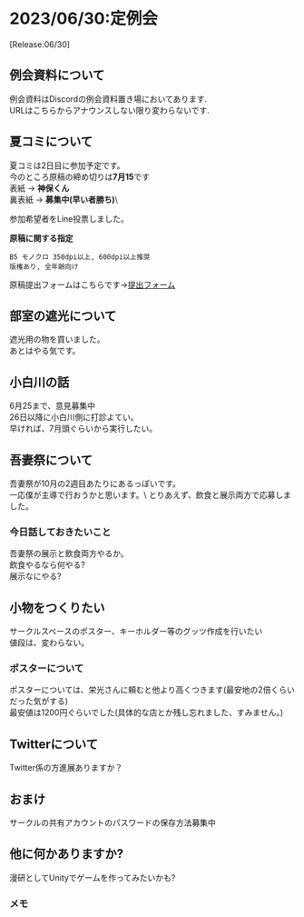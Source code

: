 # 2023/06/30:定例会
[Release:06/30]

## 例会資料について
例会資料はDiscordの例会資料置き場においてあります.\
URLはこちらからアナウンスしない限り変わらないです.

## 夏コミについて
夏コミは2日目に参加予定です。\
今のところ原稿の締め切りは**7月15**です\
表紙 -> **神保くん**\
裏表紙 -> **募集中(早い者勝ち)**\

参加希望者をLine投票しました。

**原稿に関する指定**
```
B5 モノクロ 350dpi以上, 600dpi以上推奨
版権あり, 全年齢向け
```
原稿提出フォームはこちらです->[提出フォーム](https://forms.gle/jCfovFiboK3BQEe89)

## 部室の遮光について
遮光用の物を買いました。\
あとはやる気です。

## 小白川の話
6月25まで、意見募集中\
26日以降に小白川側に打診よてい。\
早ければ、7月頭ぐらいから実行したい。

## 吾妻祭について
吾妻祭が10月の2週目あたりにあるっぽいです。\
一応僕が主導で行おうかと思います。\\
とりあえず、飲食と展示両方で応募しました。

### 今日話しておきたいこと
吾妻祭の展示と飲食両方やるか。\
飲食やるなら何やる?\
展示なにやる?

## 小物をつくりたい
サークルスペースのポスター、キーホルダー等のグッツ作成を行いたい\
値段は、変わらない。
### ポスターについて
ポスターについては、栄光さんに頼むと他より高くつきます(最安地の2倍くらいだった気がする)\
最安値は1200円ぐらいでした(具体的な店とか残し忘れました、すみません。)

## Twitterについて
Twitter係の方進展ありますか？
## おまけ
サークルの共有アカウントのパスワードの保存方法募集中

## 他に何かありますか?
漫研としてUnityでゲームを作ってみたいかも?

### メモ
